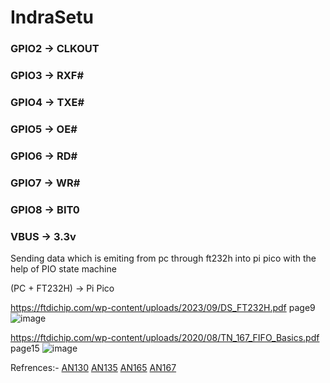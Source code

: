 # IndraSetu

### GPIO2 -> CLKOUT
### GPIO3 -> RXF#
### GPIO4 -> TXE#

### GPIO5 -> OE#
### GPIO6 -> RD#
### GPIO7 -> WR#

### GPIO8 -> BIT0

### VBUS  -> 3.3v

Sending data which is emiting from pc through ft232h into pi pico with the help of PIO state machine

(PC + FT232H) -> Pi Pico

https://ftdichip.com/wp-content/uploads/2023/09/DS_FT232H.pdf page9
![image](https://github.com/user-attachments/assets/8218383e-ef5a-4f15-b0bc-0f2af2ca4632)

https://ftdichip.com/wp-content/uploads/2020/08/TN_167_FIFO_Basics.pdf page15
![image](https://github.com/user-attachments/assets/0eba0862-4f97-4fa5-8e6f-982e1e37b466)

Refrences:-
[AN130](https://ftdichip.com/wp-content/uploads/2020/08/AN_130_FT2232H_Used_In_FT245-Synchronous-FIFO-Mode.pdf)
[AN135](https://www.ftdichip.com/Documents/AppNotes/AN_135_MPSSE_Basics.pdf)
[AN165](https://www.ftdichip.com/Documents/AppNotes/AN_165_Establishing_Synchronous_245_FIFO_Communications_using_a_Morph-IC-II.pdf)
[AN167](https://ftdichip.com/wp-content/uploads/2020/08/TN_167_FIFO_Basics.pdf)
